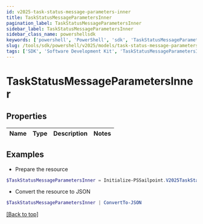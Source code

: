 ```yaml
---
id: v2025-task-status-message-parameters-inner
title: TaskStatusMessageParametersInner
pagination_label: TaskStatusMessageParametersInner
sidebar_label: TaskStatusMessageParametersInner
sidebar_class_name: powershellsdk
keywords: ['powershell', 'PowerShell', 'sdk', 'TaskStatusMessageParametersInner', 'V2025TaskStatusMessageParametersInner'] 
slug: /tools/sdk/powershell/v2025/models/task-status-message-parameters-inner
tags: ['SDK', 'Software Development Kit', 'TaskStatusMessageParametersInner', 'V2025TaskStatusMessageParametersInner']
---
```



# TaskStatusMessageParametersInner

## Properties

Name | Type | Description | Notes
------------ | ------------- | ------------- | -------------

## Examples

- Prepare the resource
```powershell
$TaskStatusMessageParametersInner = Initialize-PSSailpoint.V2025TaskStatusMessageParametersInner 
```

- Convert the resource to JSON
```powershell
$TaskStatusMessageParametersInner | ConvertTo-JSON
```


[[Back to top]](#) 

